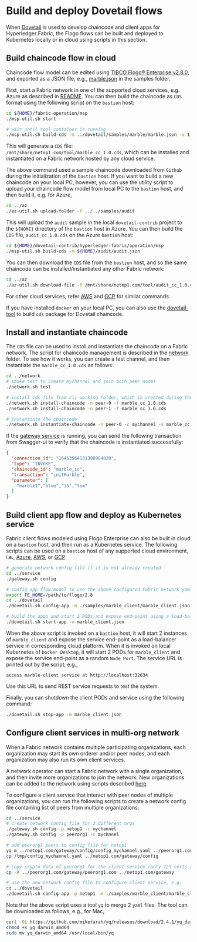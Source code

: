 # Build and deploy Dovetail flows

When [Dovetail](https://github.com/TIBCOSoftware/dovetail-contrib/tree/master/hyperledger-fabric) is used to develop chaincode and client apps for Hyperledger Fabric, the Flogo flows can be built and deployed to Kubernetes locally or in cloud using scripts in this section.

## Build chaincode flow in cloud

Chaincode flow model can be edited using [TIBCO Flogo® Enterprise v2.8.0](https://docs.tibco.com/products/tibco-flogo-enterprise-2-8-0), and exported as a JSON file, e.g., [marble.json](./samples/marble/marble.json) in the samples folder.

First, start a Fabric network in one of the supported cloud services, e.g. Azure as described in [README](../az/README.md).  You can then build the chaincode as `CDS` format using the following script on the `bastion` host:

```bash
cd ${HOME}/fabric-operation/msp
./msp-util.sh start

# wait until tool container is running
./msp-util.sh build-cds -m ../dovetail/samples/marble/marble.json -v 1.0
```

This will generate a `CDS` file: `/mnt/share/netop1.com/tool/marble_cc_1.0.cds`, which can be installed and instantiated on a Fabric network hosted by any cloud service.

The above command used a sample chaincode downloaded from `Github` during the initialization of the `bastion` host.  If you want to build a new chaincode on your local PC, however, you can use the utility script to upload your chaincode flow model from local PC to the `bastion` host, and then build it, e.g. for Azure,

```bash
cd ../az
./az-util.sh upload-folder -f ../../samples/audit
```

This will upload the `audit` sample in the local `dovetail-contrib` project to the `${HOME}` directory of the `bastion` host in Azure.  You can then build the `CDS` file, `audit_cc_1.0.cds` on the Azure `bastion` host:

```bash
cd ${HOME}/dovetail-contrib/hyperledger-fabric/operation/msp
./msp-util.sh build-cds -m ${HOME}/audit/audit.json
```

You can then download the `CDS` file from the `bastion` host, and so the same chaincode can be installed/instantiated any other Fabric network:

```bash
cd ../az
./az-util.sh download-file -f /mnt/share/netop1.com/tool/audit_cc_1.0.cds -l /path/to/download
```

For other cloud services, refer [AWS](../aws/README.md) and [GCP](../gcp/README.md) for similar commands.

If you have installed `docker` on your local PC, you can also use the [dovetail-tool](../../dovetail-tools) to build `cds` package for Dovetail chaincode.

## Install and instantiate chaincode

The `CDS` file can be used to install and instantiate the chaincode on a Fabric network. The script for chaincode management is described in the [network](../network/README.md) folder.  To see how it works, you can create a test channel, and then instantiate the `marble_cc_1.0.cds` as follows:

```bash
cd ../network
# smoke test to create mychannel and join both peer nodes
./network.sh test

# install cds file from cli working folder, which is created during the build step
./network.sh install-chaincode -n peer-0 -f marble_cc_1.0.cds
./network.sh install-chaincode -n peer-1 -f marble_cc_1.0.cds

# instantiate the chaincode
./network.sh instantiate-chaincode -n peer-0 -c mychannel -s marble_cc -v 1.0 -m '{"Args":["init"]}'
```

If the [gateway service](../service/README.md) is running, you can send the following transaction from Swagger-ui to verify that the chaincode is instantiated successfully:

```json
{
  "connection_id": "16453564131388984820",
  "type": "INVOKE",
  "chaincode_id": "marble_cc",
  "transaction": "initMarble",
  "parameter": [
    "marble1","blue","35","tom"
  ]
}
```

## Build client app flow and deploy as Kubernetes service

Fabric client flows modeled using Flogo Enterprise can also be built in cloud on a `bastion` host, and then run as a Kubernetes service.  The following scripts can be used on a `bastion` host of any supported cloud environment, i.e., [Azure](../az), [AWS](../aws), or [GCP](../gcp).

```bash
# generate network config file if it is not already created
cd ../service
./gateway.sh config

# config app flow model to use the above configured Fabric network yaml
export FE_HOME=/path/to/flogo/2.8
cd ../dovetail
./dovetail.sh config-app -m ./samples/marble_client/marble_client.json

# build the appp and start 2 PODs and expose end-point using a load-balancer service
./dovetail.sh start-app -m marble_client.json
```

When the above script is invoked on a `bastion` host, it will start 2 instances of `marble_client` and expose the service end-point as a load-balancer service in corresponding cloud platform.  When it is invoked on local Kubernetes of `Docker Desktop`, it will start 2 PODs for `marble_client` and expose the service end-point as a random `Node Port`.  The service URL is printed out by the script, e.g.,
```
access marble-client service at http://localhost:32634
```
Use this URL to send REST service requests to test the system.  

Finally, you can shutdown the client PODs and service using the following command:

```bash
./dovetail.sh stop-app -m marble_client.json
```

## Configure client services in multi-org network

When a Fabric network contains multiple participating organizations, each organization may start its own orderer and/or peer nodes, and each organization may also run its own client services.

A network operator can start a Fabric network with a single organization, and then invite more organizations to join the network.  New organizations can be added to the network using scripts described [here](../operations.md#add-new-peer-org-to-the-same-kubernetes-cluster).

To configure a client service that interact with peer nodes of multiple organizations, you can run the following scripts to create a network config file containing list of peers from multiple organizations:

```bash
cd ../service
# create network config file for 2 different orgs
./gateway.sh config -p netop1 -c mychannel
./gateway.sh config -p peerorg1 -c mychnnel

# add peerorg1 peers to config file for netop1
yq m ../netop1.com/gateway/config/config_mychannel.yaml ../peerorg1.com/gateway/config/config_mychannel.yaml > /tmp/config_mychannel.yaml
cp /tmp/config_mychannel.yaml ../netop1.com/gateway/config

# copy crypto data of peerorg1 for the client service (only TLS certs are required, private user data should not be copied)
cp -R ../peerorg1.com/gateway/peerorg1.com ../netop1.com/gateway

# use the new network config file to configure client service, e.g.
cd ../dovetail
./dovetail.sh config-app -p netop1 -m ./samples/marble_client/marble_client.json
```

Note that the above script uses a tool `yq` to merge 2 `yaml` files.  The tool can be downloaded as follows, e.g., for Mac,

```bash
curl -OL https://github.com/mikefarah/yq/releases/download/2.4.1/yq_darwin_amd64
chmod +x yq_darwin_amd64
sudo mv yq_darwin_amd64 /usr/local/bin/yq
```
